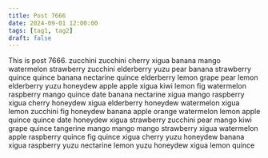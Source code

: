 ```yaml
---
title: Post 7666
date: 2024-09-01 12:00:00
tags: [tag1, tag2]
draft: false
---
```

This is post 7666.
zucchini
zucchini
cherry
xigua
banana
mango
watermelon
strawberry
zucchini
elderberry
yuzu
pear
banana
strawberry
quince
quince
banana
nectarine
quince
elderberry
lemon
grape
pear
lemon
elderberry
yuzu
honeydew
apple
apple
xigua
kiwi
lemon
fig
watermelon
raspberry
mango
quince
date
banana
nectarine
xigua
mango
raspberry
xigua
cherry
honeydew
xigua
elderberry
honeydew
watermelon
xigua
lemon
zucchini
fig
honeydew
banana
apple
orange
watermelon
lemon
apple
quince
quince
date
honeydew
xigua
strawberry
zucchini
pear
mango
kiwi
grape
quince
tangerine
mango
mango
mango
strawberry
xigua
watermelon
apple
raspberry
quince
fig
quince
xigua
cherry
yuzu
honeydew
banana
xigua
raspberry
yuzu
nectarine
lemon
yuzu
honeydew
xigua
lemon
quince
